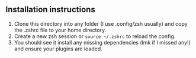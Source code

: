 ## Installation instructions

1. Clone this directory into any folder (I use .config/zsh usually) and copy the .zshrc file to your home directory.
2. Create a new zsh session or `source ~/.zshrc` to reload the config.
3. You should see it install any missing dependencies (lmk if I missed any!) and ensure your plugins are loaded.
